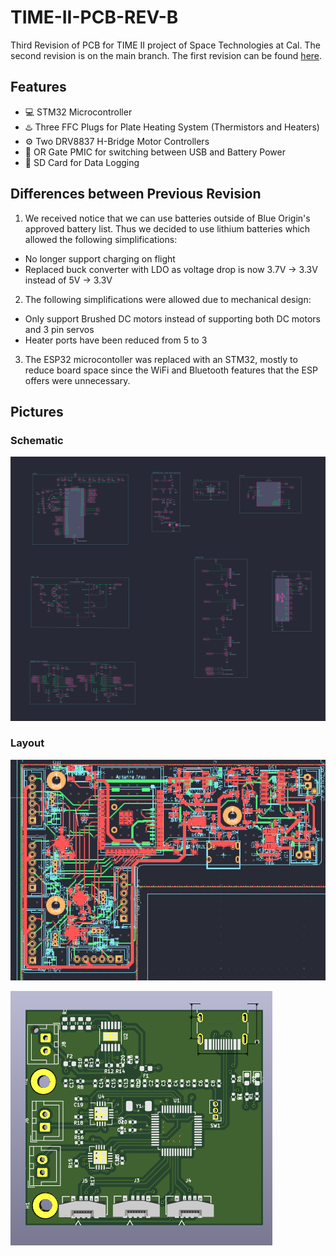 # TIME-II-PCB-REV-B
Third Revision of PCB for TIME II project of Space Technologies at Cal. The second revision is on the main branch. The first revision can be found [here](https://oshwlab.com/jbildy_1656/stac-time2).

## Features
- :computer: STM32 Microcontroller
- :hotsprings: Three FFC Plugs for Plate Heating System (Thermistors and Heaters)
- :gear: Two DRV8837 H-Bridge Motor Controllers
- :electric_plug: OR Gate PMIC for switching between USB and Battery Power
- :floppy_disk: SD Card for Data Logging

## Differences between Previous Revision

1. We received notice that we can use batteries outside of Blue Origin's approved battery list. 
Thus we decided to use lithium batteries which allowed the following simplifications:

- No longer support charging on flight
- Replaced buck converter with LDO as voltage drop is now 3.7V -> 3.3V instead of 5V -> 3.3V

2. The following simplifications were allowed due to mechanical design:
- Only support Brushed DC motors instead of supporting both DC motors and 3 pin servos
- Heater ports have been reduced from 5 to 3

3. The ESP32 microcontoller was replaced with an STM32, mostly to reduce board space since the WiFi and Bluetooth features that the ESP offers were unnecessary.

## Pictures

### Schematic
![schematic](schematic.svg) 

### Layout
![layout](layout.png)

![3D View](3D_view.png)

